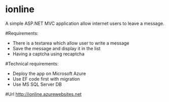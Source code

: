 # ionline
A simple ASP.NET MVC application allow internet users to leave a message.

#Requirements:
- There is a textarea which allow user to write a message
- Save the message and display it in the list
- Having a captcha using recaptcha

#Technical requirements:
- Deploy the app on Microsoft Azure
- Use EF code first with migration
- Use MS SQL Server DB

#Url
http://ionline.azurewebsites.net
